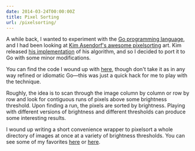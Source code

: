 ```yaml
---
date: 2014-03-24T00:00:00Z
title: Pixel Sorting
url: /pixelsorting/
---
```


A while back, I wanted to experiment with the [Go programming language](http://www.golang.org), and I had been looking at [Kim Asendorf's awesome pixelsorting](http://kimasendorf.com/mountain-tour/) art. Kim released [his implementation](https://twitter.com/kimasendorf/status/254212367561420802) of his algorithm, and so I decided to port it to Go with some minor modifications.

You can find the code I wound up with [here](https://github.com/awans/pixelsort), though don't take it as in any way refined or idiomatic Go—this was just a quick hack for me to play with the technique.

Roughly, the idea is to scan through the image column by column or row by row and look for contiguous runs of pixels above some brightness threshold. Upon finding a run, the pixels are sorted by brightness. Playing with different versions of brightness and different thresholds can produce some interesting results.

I wound up writing a short convenience wrapper to pixelsort a whole directory of images at once at a variety of brightness thresholds. You can see some of my favorites [here](https://plus.google.com/+AndrewWansley/posts/e2fq5LDxRtL) or [here](https://plus.google.com/+AndrewWansley/posts/TkrdwDRFHYp).

